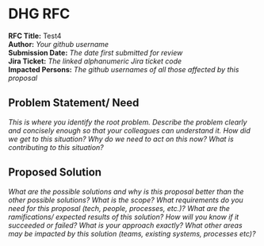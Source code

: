 # DHG RFC

**RFC Title:**  Test4  
**Author:**  _Your github username_  
**Submission Date:**  _The date first submitted for review_  
**Jira Ticket:**  _The linked alphanumeric Jira ticket code_  
**Impacted Persons:**  _The github usernames of all those affected by this proposal_  

## Problem Statement/ Need
_This is where you identify the root problem. Describe the problem clearly and concisely enough so that your colleagues can understand it. How did we get to this situation? Why do we need to act on this now? What is contributing to this situation?_

## Proposed Solution
_What are the possible solutions and why is this proposal better than the other possible solutions? What is the scope? What requirements do you need for this proposal (tech, people, processes, etc.)? What are the ramifications/ expected results of this solution? How will you know if it succeeded or failed? What is your approach exactly? What other areas may be impacted by this solution (teams, existing systems, processes etc)?_
